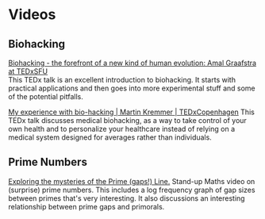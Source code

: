 # Videos


## Biohacking

[Biohacking - the forefront of a new kind of human evolution: Amal Graafstra at TEDxSFU](https://www.youtube.com/watch?v=7DxVWhFLI6E)</br>
This TEDx talk is an excellent introduction to biohacking.  It starts with practical applications and then goes into more experimental stuff and some of the potential pitfalls.

[My experience with bio-hacking | Martin Kremmer | TEDxCopenhagen](https://www.youtube.com/watch?v=ADyCY382lAY)
This TEDx talk discusses medical biohacking, as a way to take control of your own health and to personalize your healthcare instead of relying on a medical system designed for averages rather than individuals.

## Prime Numbers

[Exploring the mysteries of the Prime (gaps!) Line.](https://www.youtube.com/watch?v=SMsTXQYgbiQ)
Stand-up Maths video on (surprise) prime numbers.  This includes a log frequency graph of gap sizes between primes that's very interesting.  It also discussions an interesting relationship between prime gaps and primorals.
